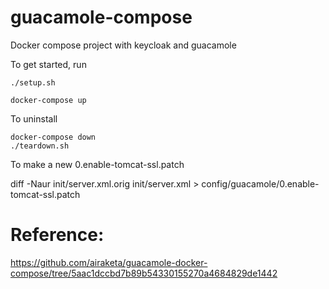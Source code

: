 # guacamole-compose
Docker compose project with keycloak and guacamole

To get started, run 

```
./setup.sh

docker-compose up
```

To uninstall

```
docker-compose down
./teardown.sh
```

To make a new 0.enable-tomcat-ssl.patch

diff -Naur init/server.xml.orig init/server.xml > config/guacamole/0.enable-tomcat-ssl.patch

# Reference:
https://github.com/airaketa/guacamole-docker-compose/tree/5aac1dccbd7b89b54330155270a4684829de1442
